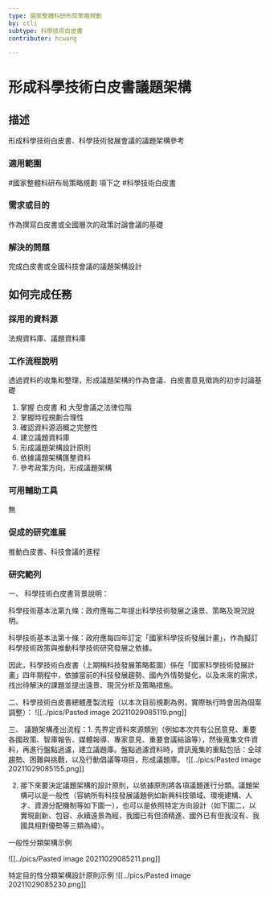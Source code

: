 ```yaml
---
type: 國家整體科研布局策略規劃
by: ctli
subtype: 科學技術白皮書
contributer: hcwang

---
```


# 形成科學技術白皮書議題架構

## 描述
形成科學技術白皮書、科學技術發展會議的議題架構參考

### 適用範圍
#國家整體科研布局策略規劃  項下之 #科學技術白皮書 

### 需求或目的
作為撰寫白皮書或全國層次的政策討論會議的基礎

### 解決的問題
完成白皮書或全國科技會議的議題架構設計


## 如何完成任務
### 採用的資料源
法規資料庫、議題資料庫


### 工作流程說明
透過資料的收集和整理，形成議題架構的作為會議、白皮書意見徵詢的初步討論基礎

1. 掌握 白皮書 和 大型會議之法律位階
2. 掌握時程規劃合理性
3. 確認資料源涵概之完整性
4. 建立議題資料庫
5. 形成議題架構設計原則
6. 依據議題架構匯整資料
7. 參考政策方向，形成議題架構

### 可用輔助工具
無

### 促成的研究進展
推動白皮書、科技會議的進程

### 研究範列
一、 科學技術白皮書背景說明：

科學技術基本法第九條：政府應每二年提出科學技術發展之遠景、策略及現況說明。

科學技術基本法第十條：政府應每四年訂定「國家科學技術發展計畫」，作為擬訂科學技術政策與推動科學技術研究發展之依據。

因此，科學技術白皮書（上期稱科技發展策略藍圖）係在「國家科學技術發展計畫」四年期程中，依據當前的科技發展趨勢、國內外情勢變化，以及未來的需求，找出待解決的課題並提出遠景、現況分析及策略措施。

二、科學技術白皮書總體產製流程（以本次目前規劃為例，實際執行時會因為個案調整）：
![[../pics/Pasted image 20211029085119.png]]

三、 議題架構產出流程：1. 先界定資料來源類別（例如本次共有公民意見、重要各國政策、智庫報告、媒體報導、專家意見、重要會議結論等），然後蒐集文件資料，再進行盤點過濾，建立議題庫。盤點過濾資料時，資訊蒐集的重點包括：全球趨勢、困難與挑戰，以及行動倡議等項目，形成議題庫。
![[../pics/Pasted image 20211029085155.png]]


2. 接下來要決定議題架構的設計原則，以依據原則將各項議題進行分類。議題架構可以是一般性（容納所有科技發展議題例如新興科技領域、環境建構、人才、資源分配機制等如下圖一），也可以是依照特定方向設計（如下圖二，以實現創新、包容、永續遠景為經，我國已有但須精進、國外已有但我沒有、我國具相對優勢等三類為緯）。

一般性分類架構示例

![[../pics/Pasted image 20211029085211.png]]

特定目的性分類架構設計原則示例
![[../pics/Pasted image 20211029085230.png]]





